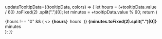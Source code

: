   <!-- Dashboard barGraph tooltip for totalminutes as value  -->

updateTooltipData={(tooltipData, colors) => {
let hours = (+tooltipData.value / 60)
.toFixed(2)
.split(".")[0];
let minutes = +tooltipData.value % 60;
return (
<div style={{ color: "black" }}>
{hours !== "0" && (
<>
<strong style={{ color: colors(tooltipData.key) }}>
{hours}&nbsp;
</strong>
hours&nbsp;
</>
)}
<strong style={{ color: colors(tooltipData.key) }}>
{minutes.toFixed(2).split(".")[0]}&nbsp;
</strong>
minutes
</div>
);
}}
